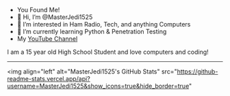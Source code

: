 - You Found Me!
- 👋 Hi, I’m @MasterJedi1525
- 👀 I’m interested in Ham Radio, Tech, and anything Computers
- 🌱 I’m currently learning Python & Penetration Testing
- My [YouTube Channel](https://www.youtube.com/channel/UCz97QW6wbWf1WdHaRmMlBNw)

I am a 15 year old High School Student and love computers and coding!

---

<img align="left" alt="MasterJedi1525's GitHub Stats" src="https://github-readme-stats.vercel.app/api?username=MasterJedi1525&show_icons=true&hide_border=true"


